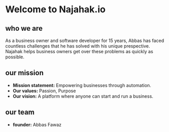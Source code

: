 # Welcome to Najahak.io

## who we are
As a business owner and software developer for 15 years, Abbas has faced countless challenges that he has solved with his unique prespective. Najahak helps business owners get over these problems as quickly as possible.

## our mission
- **Mission statement:** Empowering businesses through automation.
- **Our values:** Passion, Purpose
- **Our vision:** A platform where anyone can start and run a business.

## our team
- **founder:** Abbas Fawaz

